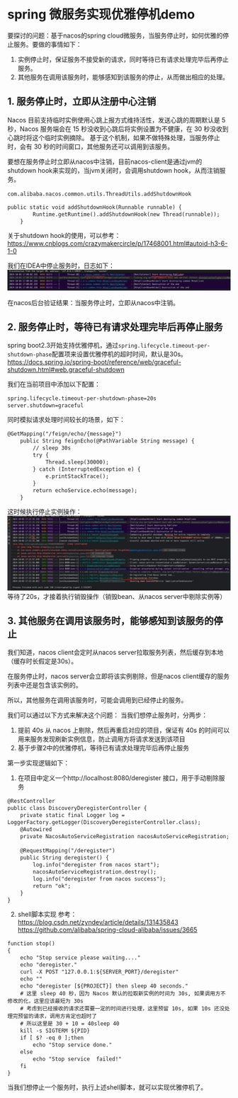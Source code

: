 # spring 微服务实现优雅停机demo
要探讨的问题：基于nacos的spring cloud微服务，当服务停止时，如何优雅的停止服务。要做的事情如下：
1. 实例停止时，保证服务不接受新的请求，同时等待已有请求处理完毕后再停止服务。
2. 其他服务在调用该服务时，能够感知到该服务的停止，从而做出相应的处理。

## 1. 服务停止时，立即从注册中心注销
Nacos 目前支持临时实例使用心跳上报方式维持活性，发送心跳的周期默认是 5 秒，Nacos 服务端会在 15 秒没收到心跳后将实例设置为不健康，在 30 秒没收到心跳时将这个临时实例摘除。
基于这个机制，如果不做特殊处理，当服务停止时，会有 30 秒的时间窗口，其他服务还可以调用到该服务。

要想在服务停止时立即从nacos中注销，目前nacos-client是通过jvm的shutdown hook来实现的，当jvm关闭时，会调用shutdown hook，从而注销服务。

`com.alibaba.nacos.common.utils.ThreadUtils.addShutdownHook`
```shell
public static void addShutdownHook(Runnable runnable) {
        Runtime.getRuntime().addShutdownHook(new Thread(runnable));
    }
```
关于shutdown hook的使用，可以参考：https://www.cnblogs.com/crazymakercircle/p/17468001.html#autoid-h3-6-1-0

我们在IDEA中停止服务时，日志如下：
![img.png](img.png)

在nacos后台验证结果：当服务停止时，立即从nacos中注销。

## 2. 服务停止时，等待已有请求处理完毕后再停止服务
spring boot2.3开始支持优雅停机，通过`spring.lifecycle.timeout-per-shutdown-phase`配置项来设置优雅停机的超时时间，默认是30s。
https://docs.spring.io/spring-boot/reference/web/graceful-shutdown.html#web.graceful-shutdown

我们在当前项目中添加以下配置：
```shell
spring.lifecycle.timeout-per-shutdown-phase=20s
server.shutdown=graceful
```

同时模拟请求处理时间较长的场景，如下：
```
@GetMapping("/feign/echo/{message}")
    public String feignEcho(@PathVariable String message) {
        // sleep 30s
        try {
            Thread.sleep(30000);
        } catch (InterruptedException e) {
            e.printStackTrace();
        }
        return echoService.echo(message);
    }
```
这时候执行停止实例操作：
![img_1.png](img_1.png)
等待了20s，才接着执行销毁操作（销毁bean、从nacos server中剔除实例等）

## 3. 其他服务在调用该服务时，能够感知到该服务的停止

我们知道，nacos client会定时从nacos server拉取服务列表，然后缓存到本地（缓存时长假定是30s）。

在服务停止时，nacos server会立即将该实例剔除，但是nacos client缓存的服务列表中还是包含该实例的。

所以，其他服务在调用该服务时，可能会调用到已经停止的服务。

我们可以通过以下方式来解决这个问题：
当我们想停止服务时，分两步：
1. 提前 40s 从 nacos 上剔除，然后再重启对应的项目，保证有 40s 的时间可以用来服务发现刷新实例信息，防止调用方将请求发送到该项目
2. 基于步骤2中的优雅停机，等待已有请求处理完毕后再停止服务


第一步实现逻辑如下：
1. 在项目中定义一个http://localhost:8080/deregister 接口，用于手动剔除服务
```shell
@RestController
public class DiscoveryDeregisterController {
    private static final Logger log = LoggerFactory.getLogger(DiscoveryDeregisterController.class);
    @Autowired
    private NacosAutoServiceRegistration nacosAutoServiceRegistration;

    @RequestMapping("/deregister")
    public String deregister() {
        log.info("deregister from nacos start");
        nacosAutoServiceRegistration.destroy();
        log.info("deregister from nacos success");
        return "ok";
    }
}

```

2. shell脚本实现
参考： https://blog.csdn.net/zyndev/article/details/131435843
   https://github.com/alibaba/spring-cloud-alibaba/issues/3665
```shell
function stop()  
{  
    echo "Stop service please waiting...."  
    echo "deregister."  
    curl -X POST "127.0.0.1:${SERVER_PORT}/deregister"  
    echo ""  
    echo "deregister [${PROJECT}] then sleep 40 seconds."  
    # 这里 sleep 40 秒，因为 Nacos 默认的拉取新实例的时间为 30s, 如果调用方不修改的化，这里应该最短为 30s
    # 考虑到已经接收的请求还需要一定的时间进行处理，这里预留 10s, 如果 10s 还没处理完预留的请求，调用方肯定也超时了  
    # 所以这里是 30 + 10 = 40sleep 40  
    kill -s SIGTERM ${PID} 
    if [ $? -eq 0 ];then  
        echo "Stop service done."
    else  
        echo "Stop service  failed!"  
    fi
}
```
当我们想停止一个服务时，执行上述shell脚本，就可以实现优雅停机了。

